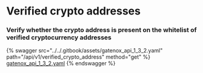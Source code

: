 # Verified crypto addresses

### Verify whether the crypto address is present on the whitelist of verified cryptocurrency addresses

{% swagger src="../../.gitbook/assets/gatenox_api_1_3_2.yaml" path="/api/v1/verified_crypto_address" method="get" %}
[gatenox_api_1_3_2.yaml](../../.gitbook/assets/gatenox_api_1_3_2.yaml)
{% endswagger %}

